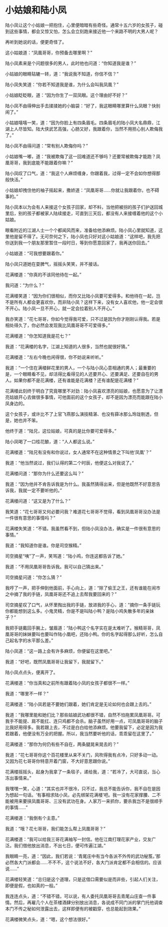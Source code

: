 # 小姑娘和陆小凤



陆小凤让这个小姑娘一把抱住，心里便暗暗有些奇怪。通常十五六岁的女孩子，碰到这些事情，都会又惊又怕，怎么会立刻跑来接近他一个来路不明的大男人呢？

再听到她说的话，便更奇怪了。

这小姑娘道：“凤凰哥哥，你预备去哪里啊？”

陆小凤素来是个问题很多的男人，此时他也问道：“你知道我是谁？”

小姑娘的眼睛轱辘一转，道：“我说我不知道，你信不信？”

陆小凤失笑道：“你若不知道我是谁，为什么会叫我凤凰？”

小姑娘眨眨眼，道：“因为你生了一双凤眼。这个理由好不好？”

陆小凤不由得伸出手去揉揉她的小脑袋：“好了，我这眼睛哪里算什么凤眼？快别闹了。”

小姑娘嘻嘻一笑，道：“因为你脸上有四条眉毛。四条眉毛的陆小凤大名鼎鼎，江湖上人尽皆知。陆大侠武艺高强，心肠又好，我跟着你，当然不用担心别人欺侮我了。”

陆小凤不由得问道：“常有别人欺侮你吗？”

小姑娘嘴一嘟，道：“我被欺侮了这一回难道还不够吗？还要常被欺侮才能跑？凤凰哥哥，我到底能不能跟着你嘛？”

陆小凤叹了口气，道：“我这个人麻烦缠身，你跟着我，过得一定不会如你想得那般快活。”

小姑娘却拽住他的袖子摇起来，撒娇道：“凤凰哥哥……你就让我跟着你，也不碍事的。”

陆小凤本以为会有人来接这个女孩子回家，却不料，当他把被拐的孩子们护送回城里后，别的孩子都被家人陆续接走，可直到三天后，都没有人来接缠着他的这个小姑娘。

眼看附近的江湖人士一个个都闻风而来，准备给他添麻烦。陆小凤心里就知道，这里他是留不得了。无可奈何之下，陆小凤也只好对这小姑娘道：“这样吧，我先把你送到我一个朋友那里暂住一段时日，等到你愿意回家了，我再送你回去。”

小姑娘道：“可我想要跟着你。”

陆小凤只道她在耍脾气，摇摇头笑笑，并不接话。



花满楼道：“你真的不该同他待在一起。”

我问道：“为什么？”

花满楼笑道：“因为你们很相似，而你又比陆小凤要可爱得多。和他待在一起，岂不是所有人都会更喜欢你，而非陆小凤？这样下来，没有女人喜欢他，他一定会很不开心。陆小凤一旦不开心，就一定会拉着别人不开心。”

我亦笑道：“花七哥哥，你如今觉得我可爱，只不过是因为你才刚刚认得我。若是相处得久了，你必然会发现我比凤凰哥哥不可爱得多。”

花满楼道：“你怎知道我是花七？”

我道：“花满楼的名字，江湖上知道的人很多，当然也就很好猜。”

花满楼道：“左右今晚也闲得很，你不妨说来听听。”

我道：“一个住在满楼鲜花里的男人，一个与陆小凤心意相通的男人；最重要的是，一个眼睛看不见，却活得比看得见的人还要开心、还要满足、还要自在的男人。如果你都不是花满楼，还有谁能是花满楼？还有谁配是花满楼？”

花满楼此刻终于明白了究竟哪里不对劲：陆小凤喜欢漂亮的姑娘，也愿意为了让漂亮姑娘开心去做很多事情，可他面前的这个女孩子，却不是因为漂亮而能跟在陆小凤身边的。

这个女孩子，或许比不了上官飞燕那么演技精湛、也没有薛冰那么玲珑剔透，但是，她也并不笨。

他终于道：“陆兄，这位姑娘，可真的是比你要可爱得多。”

陆小凤喝了一口桂花酿，道：“人人都这么说。”



花满楼道：“陆兄有没有和你说过，女人通常不在这种情景之下叫他‘凤凰’？”

我道：“他当然说过，我们认得的第二个时辰，他便这么对我说了。”

花满楼问道：“那你为什么还要这么叫？”

我道：“因为他并不肯告诉我是为什么。我虽然猜得出来，但是他既然不好意思告诉我，我就一定不要听他的。”

花满楼问道：“这又是为了什么？”

我笑道：“花七哥哥又何必要问我？难道花七哥哥不觉得，看到凤凰哥哥没办法是一件很有意思的事情吗？”

花满楼失笑道：“不错。我虽然看不到，但陆小凤没办法，确实是一件很有意思的事情。”



我道：“我知道你是谁。你是司空猴精。”

司空摘星“咦”了一声，笑骂道：“陆小鸡，你连这都告诉了她。”

我道：“不用凤凰哥哥告诉我。我可以自己猜出来。”

司空摘星问道：“你怎么猜？”

我哼了一声，把手伸到他面前，手心向上，道：“除了偷王之王，还有谁能在闹市之中摘了我的手链，凤凰哥哥还不追上去帮我要回来的？”

司空摘星叹了口气，从怀里掏出我的手链，放进我的手心，道：“摘你一条手链玩你都能想到这么多。小鬼灵精，你是不是叫陆小鸭？是陆小鸡失散多年的亲妹子？”

我把手链戴回手腕上，皱眉道：“陆小鸭这个名字实在是太难听了。猴精哥哥，凤凰哥哥的妹妹要叫也要叫作陆小凰吧，还陆小鸭。你的名字起得那么好听，怎么自己起名字的水平那么差。”



陆小凤道：“这一路上会有许多麻烦，你便留在这里吧。”

我道：“好吧，既然凤凰哥哥让我留下，我就留下。”

陆小凤点点头，便离开了。

花满楼道：“你当真和之前所有跟着陆小凤的女孩子都很不一样。”

我道：“哪里不一样？”

花满楼道：“陆小凤若是不要她们跟着，她们肯定是无论如何也会跟上去的。”

我道：“我哪里能和她们比？那些姑娘武功都很不错，自然不怕拖累凤凰哥哥。可我手不能提、肩不能扛、连只鸡都不会杀。脑子虽然好用一点，可凤凰哥哥的脑子比我好用得多。我若跟上去，不过是白白给他添麻烦。他要我留下，必定是因为我若跟着，他便没有万全的把握。所以，我当然要听他的话，乖乖留在这里了。”

花满楼道：“那你为何仍有些不自在，两条腿晃来晃去的？”

我道：“花七哥哥你这个百花楼里从来不关门，风吹得我有点冷，只好多动一动。又因为花七哥哥你特意开着门窗，不大好意思跟你说。”

花满楼摇摇头，起身为我拿了一条毯子，递给我，道：“若冷了，大可直说，当心冻出事情来。”

我嘿嘿一笑，心道：“其实也并不很冷，只不过，我总不能告诉你，我不自在是因为想起一句话。‘有事相求陆小凤，必先绑架花满楼’吧。我一没有花家撑腰、二不能被用来要挟凤凰哥哥、三没有武功在身。人家万一来抓你，要杀我岂不是很顺手的事情……”



花满楼道：“我倒有个主意。”

我道：“哦？花七哥哥，我们能怎么帮上凤凰哥哥？”

花满楼道：“我可以给我三哥花满袖写一封信。他在江南打理花家产业，交友广泛。我们借他放出消息，不出七日，便可传遍江湖。”

我眼睛一亮，道：“因此，我们若说：‘青尾庄中有当今各派不外传的武功秘笈。’那必然各大门派都会……不不不，这个说法不好，各大门派肯定都不会相信的。应该说……”

花满楼轻笑道：“总归是这个道理，只是这借口需要似是而非些，引起人们关注，即便是假，也如真的一般。”

我连连点头，道：“不错不错，可以说，有人委托凤凰哥哥去青尾山庄查一件事情。然后，再雇几个人在茶楼酒肆分别放出消息，各说成不同门派的掌门托他调查本门不传之秘如何泄露出去，这样即便有的被戳穿，也总能起到效果。”

花满楼微笑点头，道：“嗯，这个想法很好。”

